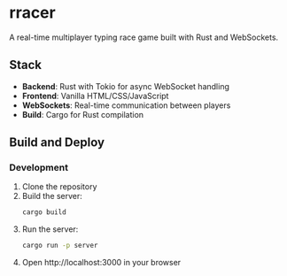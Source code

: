 # rracer

A real-time multiplayer typing race game built with Rust and WebSockets.
<!-- I initially wanted to make this thing a rust wasm which I'll do at a later date if I feel like it -->
## Stack

- **Backend**: Rust with Tokio for async WebSocket handling
- **Frontend**: Vanilla HTML/CSS/JavaScript
- **WebSockets**: Real-time communication between players
- **Build**: Cargo for Rust compilation

## Build and Deploy

### Development

1. Clone the repository
2. Build the server:
   ```bash
   cargo build
   ```
3. Run the server:
   ```bash
   cargo run -p server
   ```
4. Open http://localhost:3000 in your browser

